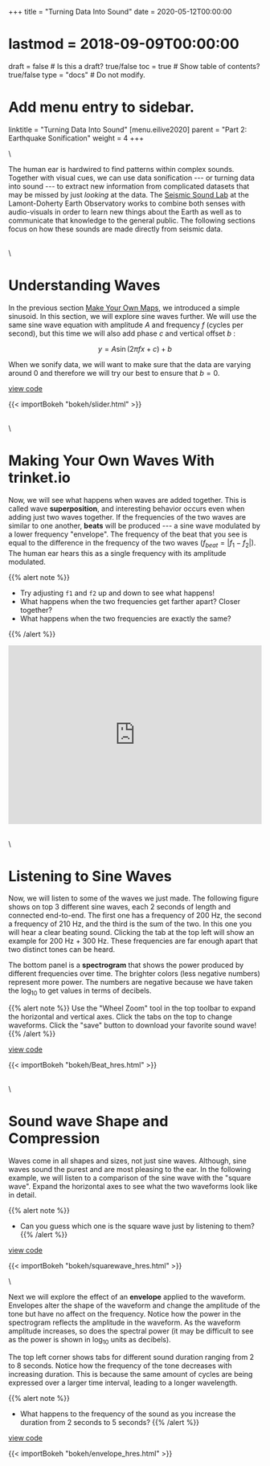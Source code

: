+++
title = "Turning Data Into Sound"
date = 2020-05-12T00:00:00
# lastmod = 2018-09-09T00:00:00
draft = false  # Is this a draft? true/false
toc = true  # Show table of contents? true/false
type = "docs"  # Do not modify.
# Add menu entry to sidebar.
linktitle = "Turning Data Into Sound"
[menu.eilive2020]
  parent = "Part 2: Earthquake Sonification"
  weight = 4
+++

\

The human ear is hardwired to find patterns within complex sounds. Together with visual cues, we can use data sonification --- or turning data into sound --- to extract new information from complicated datasets that may be missed by just *looking* at the data. The [Seismic Sound Lab](seismicsoundlab.org) at the Lamont-Doherty Earth Observatory works to combine both senses with audio-visuals in order to learn new things about the Earth as well as to communicate that knowledge to the general public. The following sections focus on how these sounds are made directly from seismic data.

\
\

# Understanding Waves

In the previous section <a href="../part1a2_makeyourown/" target="_self">Make Your Own Maps</a>, we introduced a simple sinusoid. In this section, we will explore sine waves further. We will use the same sine wave equation with amplitude $A$ and frequency $f$ (cycles per second), but this time we will also add phase $c$ and vertical offset $b$ :

$$ y = A \sin (2 \pi f x + c) + b $$

When we sonify data, we will want to make sure that the data are varying around 0 and therefore we will try our best to ensure that $b = 0$.

[<i class="fab fa-github"></i> view code](https://nbviewer.jupyter.org/github/jbrussell/EI_Live_2020/blob/master/earthquake_sonification/1_bokeh_notebooks/1_simple_sounds.ipynb)

<!-- layouts/partials/bokeh -->
{{< importBokeh "bokeh/slider.html" >}}

\
\

# Making Your Own Waves With trinket.io

Now, we will see what happens when waves are added together. This is called wave **superposition**, and interesting behavior occurs even when adding just two waves together. If the frequencies of the two waves are similar to one another, **beats** will be produced --- a sine wave modulated by a lower frequency "envelope". The frequency of the beat that you see is equal to the difference in the frequency of the two waves ($f_{beat} = |f_1-f_2|$). The human ear hears this as a single frequency with its amplitude modulated.

{{% alert note %}}
* Try adjusting `f1` and `f2` up and down to see what happens!  
* What happens when the two frequencies get farther apart? Closer together?
* What happens when the two frequencies are exactly the same?

{{% /alert %}}

<iframe src="https://trinket.io/embed/python3/aac225ea55?start=result" width="100%" height="356" frameborder="0" marginwidth="0" marginheight="0" allowfullscreen></iframe>

\
\

# Listening to Sine Waves

Now, we will listen to some of the waves we just made. The following figure shows on top 3 different sine waves, each 2 seconds of length and connected end-to-end. The first one has a frequency of 200 Hz, the second a frequency of 210 Hz, and the third is the sum of the two. In this one you will hear a clear beating sound. Clicking the tab at the top left will show an example for 200 Hz + 300 Hz. These frequencies are far enough apart that two distinct tones can be heard.

The bottom panel is a **spectrogram** that shows the power produced by different frequencies over time. The brighter colors (less negative numbers) represent more power. The numbers are negative because we have taken the $\log_{10}$ to get values in terms of decibels.


{{% alert note %}}
Use the "Wheel Zoom" tool in the top toolbar to expand the horizontal and vertical axes. Click the tabs on the top to change waveforms. Click the "save" button to download your favorite sound wave!
{{% /alert %}}

[<i class="fab fa-github"></i> view code](https://nbviewer.jupyter.org/github/jbrussell/EI_Live_2020/blob/master/earthquake_sonification/1_bokeh_notebooks/1_simple_sounds.ipynb)
<!-- layouts/partials/bokeh -->
{{< importBokeh "bokeh/Beat_hres.html" >}}

\
\

# Sound wave Shape and Compression

Waves come in all shapes and sizes, not just sine waves. Although, sine waves sound the purest and are most pleasing to the ear. In the following example, we will listen to a comparison of the sine wave with the "square wave". Expand the horizontal axes to see what the two waveforms look like in detail.

{{% alert note %}}
  * Can you guess which one is the square wave just by listening to them?
{{% /alert %}}

[<i class="fab fa-github"></i> view code](https://nbviewer.jupyter.org/github/jbrussell/EI_Live_2020/blob/master/earthquake_sonification/1_bokeh_notebooks/1_simple_sounds.ipynb)
<!-- layouts/partials/bokeh -->
{{< importBokeh "bokeh/squarewave_hres.html" >}}

\

Next we will explore the effect of an **envelope** applied to the waveform. Envelopes alter the shape of the waveform and change the amplitude of the tone but have no affect on the frequency. Notice how the power in the spectrogram reflects the amplitude in the waveform. As the waveform amplitude increases, so does the spectral power (it may be difficult to see as the power is shown in $\log_{10}$ units as decibels).

The top left corner shows tabs for different sound duration ranging from 2 to 8 seconds. Notice how the frequency of the tone decreases with increasing duration. This is because the same amount of cycles are being expressed over a larger time interval, leading to a longer wavelength.

{{% alert note %}}
  * What happens to the frequency of the sound as you increase the duration from 2 seconds to 5 seconds?
{{% /alert %}}

[<i class="fab fa-github"></i> view code](https://nbviewer.jupyter.org/github/jbrussell/EI_Live_2020/blob/master/earthquake_sonification/1_bokeh_notebooks/1_simple_sounds.ipynb)
<!-- layouts/partials/bokeh -->
{{< importBokeh "bokeh/envelope_hres.html" >}}